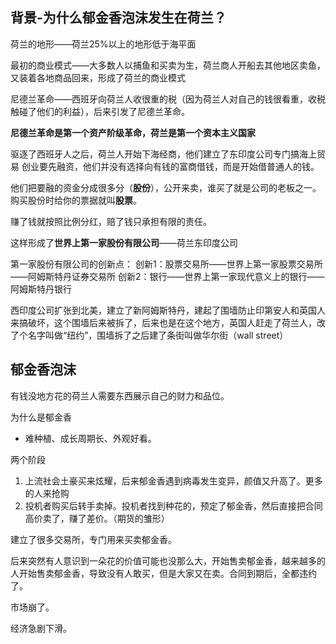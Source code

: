 
## 背景-为什么郁金香泡沫发生在荷兰？

荷兰的地形——荷兰25%以上的地形低于海平面

最初的商业模式——大多数人以捕鱼和买卖为生，荷兰商人开船去其他地区卖鱼，又装着各地商品回来，形成了荷兰的商业模式

尼德兰革命——西班牙向荷兰人收很重的税（因为荷兰人对自己的钱很看重，收税触碰了他们的利益），后来引发了尼德兰革命。

**尼德兰革命是第一个资产阶级革命，荷兰是第一个资本主义国家**

驱逐了西班牙人之后，荷兰人开始下海经商，他们建立了东印度公司专门搞海上贸易
创业要先融资，他们并没有选择向有钱的富商借钱，而是开始借普通人的钱。

他们把要融的资金分成很多分（**股份**），公开来卖，谁买了就是公司的老板之一。购买股份时给你的票据就叫**股票**。

赚了钱就按照比例分红，赔了钱只承担有限的责任。

这样形成了**世界上第一家股份有限公司**——荷兰东印度公司

第一家股份有限公司的创新点：
创新1：股票交易所——世界上第一家股票交易所——阿姆斯特丹证券交易所
创新2：银行——世界上第一家现代意义上的银行——阿姆斯特丹银行

西印度公司扩张到北美，建立了新阿姆斯特丹，建起了围墙防止印第安人和英国人来搞破坏，这个围墙后来被拆了，后来也是在这个地方，英国人赶走了荷兰人，改了个名字叫做“纽约”，围墙拆了之后建了条街叫做华尔街（wall street）

## 郁金香泡沫

有钱没地方花的荷兰人需要东西展示自己的财力和品位。

为什么是郁金香
- 难种植、成长周期长、外观好看。

两个阶段
1. 上流社会土豪买来炫耀，后来郁金香遇到病毒发生变异，颜值又升高了。更多的人来抢购
2. 投机者购买后转手卖掉。投机者找到种花的，预定了郁金香，然后直接把合同高价卖了，赚了差价。（期货的雏形）

建立了很多交易所，专门用来买卖郁金香。

后来突然有人意识到一朵花的价值可能也没那么大，开始售卖郁金香，越来越多的人开始售卖郁金香，导致没有人敢买，但是大家又在卖。合同到期后，全都违约了。

市场崩了。

经济急剧下滑。
